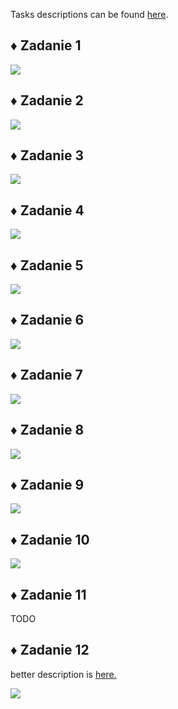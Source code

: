 <p> Tasks descriptions can be found <a href="https://github.com/YoC00lig/Introduction-to-web-applications/blob/main/lab03/lab3.pdf" > here</a>. </p>
<h2> ♦️ Zadanie 1 </h2>
<img src ="/lab03/gifs/zadanie1.gif">
<h2> ♦️ Zadanie 2 </h2>
<img src ="/lab03/gifs/zadanie2.gif">
<h2> ♦️ Zadanie 3 </h2>
<img src ="/lab03/gifs/zadanie3.gif">
<h2> ♦️ Zadanie 4 </h2>
<img src ="/lab03/gifs/zadanie4.gif">
<h2> ♦️ Zadanie 5 </h2>
<img src ="/lab03/gifs/zadanie5.gif">
<h2> ♦️ Zadanie 6 </h2>
<img src ="/lab03/gifs/zadanie6.gif">
<h2> ♦️ Zadanie 7 </h2>
<img src ="/lab03/gifs/zadanie7.gif">
<h2> ♦️ Zadanie 8 </h2>
<img src ="/lab03/gifs/zadanie8.gif">
<h2> ♦️ Zadanie 9 </h2>
<img src ="/lab03/gifs/zadanie9.gif">
<h2> ♦️ Zadanie 10 </h2>
<img src ="/lab03/gifs/zadanie10.gif">
<h2> ♦️ Zadanie 11 </h2>
<p> TODO </p>
<h2> ♦️ Zadanie 12 </h2>
<p> better description is <a href="https://github.com/YoC00lig/Zombie-Farm">here.</a></p>
<img src ="/lab03/gifs/zadanie12.gif">
